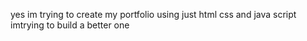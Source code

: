 yes
im trying to create my portfolio using just html css and java script
imtrying to build a better one 
